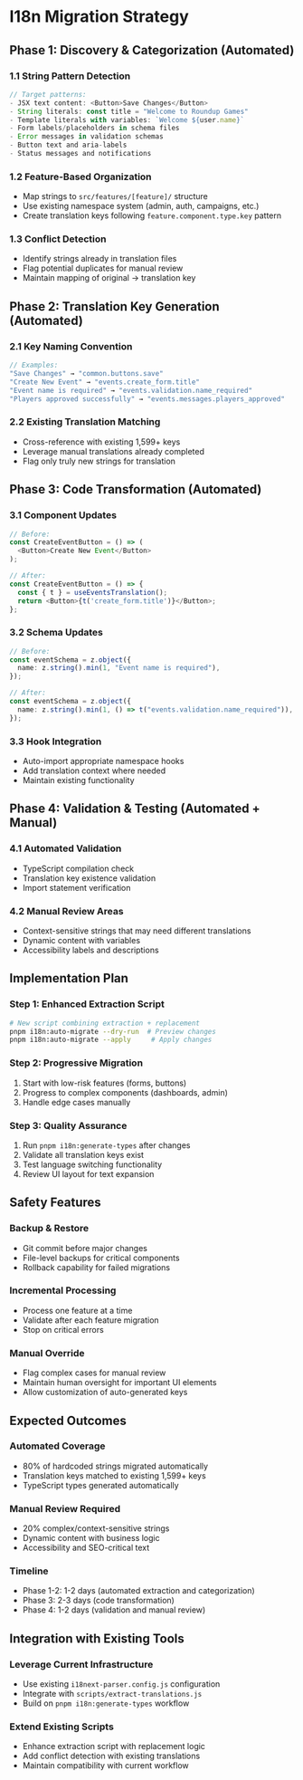 # I18n Migration Strategy

## Phase 1: Discovery & Categorization (Automated)

### 1.1 String Pattern Detection

```javascript
// Target patterns:
- JSX text content: <Button>Save Changes</Button>
- String literals: const title = "Welcome to Roundup Games"
- Template literals with variables: `Welcome ${user.name}`
- Form labels/placeholders in schema files
- Error messages in validation schemas
- Button text and aria-labels
- Status messages and notifications
```

### 1.2 Feature-Based Organization

- Map strings to `src/features/[feature]/` structure
- Use existing namespace system (admin, auth, campaigns, etc.)
- Create translation keys following `feature.component.type.key` pattern

### 1.3 Conflict Detection

- Identify strings already in translation files
- Flag potential duplicates for manual review
- Maintain mapping of original → translation key

## Phase 2: Translation Key Generation (Automated)

### 2.1 Key Naming Convention

```javascript
// Examples:
"Save Changes" → "common.buttons.save"
"Create New Event" → "events.create_form.title"
"Event name is required" → "events.validation.name_required"
"Players approved successfully" → "events.messages.players_approved"
```

### 2.2 Existing Translation Matching

- Cross-reference with existing 1,599+ keys
- Leverage manual translations already completed
- Flag only truly new strings for translation

## Phase 3: Code Transformation (Automated)

### 3.1 Component Updates

```typescript
// Before:
const CreateEventButton = () => (
  <Button>Create New Event</Button>
);

// After:
const CreateEventButton = () => {
  const { t } = useEventsTranslation();
  return <Button>{t('create_form.title')}</Button>;
};
```

### 3.2 Schema Updates

```typescript
// Before:
const eventSchema = z.object({
  name: z.string().min(1, "Event name is required"),
});

// After:
const eventSchema = z.object({
  name: z.string().min(1, () => t("events.validation.name_required")),
});
```

### 3.3 Hook Integration

- Auto-import appropriate namespace hooks
- Add translation context where needed
- Maintain existing functionality

## Phase 4: Validation & Testing (Automated + Manual)

### 4.1 Automated Validation

- TypeScript compilation check
- Translation key existence validation
- Import statement verification

### 4.2 Manual Review Areas

- Context-sensitive strings that may need different translations
- Dynamic content with variables
- Accessibility labels and descriptions

## Implementation Plan

### Step 1: Enhanced Extraction Script

```bash
# New script combining extraction + replacement
pnpm i18n:auto-migrate --dry-run  # Preview changes
pnpm i18n:auto-migrate --apply     # Apply changes
```

### Step 2: Progressive Migration

1. Start with low-risk features (forms, buttons)
2. Progress to complex components (dashboards, admin)
3. Handle edge cases manually

### Step 3: Quality Assurance

1. Run `pnpm i18n:generate-types` after changes
2. Validate all translation keys exist
3. Test language switching functionality
4. Review UI layout for text expansion

## Safety Features

### Backup & Restore

- Git commit before major changes
- File-level backups for critical components
- Rollback capability for failed migrations

### Incremental Processing

- Process one feature at a time
- Validate after each feature migration
- Stop on critical errors

### Manual Override

- Flag complex cases for manual review
- Maintain human oversight for important UI elements
- Allow customization of auto-generated keys

## Expected Outcomes

### Automated Coverage

- 80% of hardcoded strings migrated automatically
- Translation keys matched to existing 1,599+ keys
- TypeScript types generated automatically

### Manual Review Required

- 20% complex/context-sensitive strings
- Dynamic content with business logic
- Accessibility and SEO-critical text

### Timeline

- Phase 1-2: 1-2 days (automated extraction and categorization)
- Phase 3: 2-3 days (code transformation)
- Phase 4: 1-2 days (validation and manual review)

## Integration with Existing Tools

### Leverage Current Infrastructure

- Use existing `i18next-parser.config.js` configuration
- Integrate with `scripts/extract-translations.js`
- Build on `pnpm i18n:generate-types` workflow

### Extend Existing Scripts

- Enhance extraction script with replacement logic
- Add conflict detection with existing translations
- Maintain compatibility with current workflow

